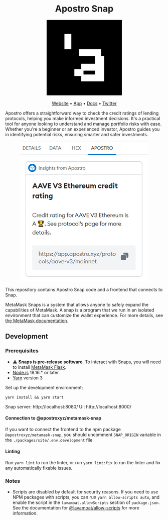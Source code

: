 <h1 align="center">Apostro Snap</h1>
<p align="center"><img src='./packages/snap/images/logo.svg' alt='logo' /></p>

<p align="center">
<a href='https://www.apostro.xyz/'>Website</a>
•
<a href='https://explorer.apostro.xyz/'>App</a>
•
<a href='https://docs.apostro.xyz/'>Docs</a>
•
<a href='https://twitter.com/apostroxyz'>Twitter</a>
</p>

Apostro offers a straightforward way to check the credit ratings of lending protocols, helping you make informed investment decisions. It's a practical tool for anyone looking to understand and manage portfolio risks with ease. Whether you're a beginner or an experienced investor, Apostro guides you in identifying potential risks, ensuring smarter and safer investments.

<p align="center"><img src='./images/tx-insight.png' alt='logo' /></p>

This repository contains Apostro Snap code and a frontend that connects to Snap.

MetaMask Snaps is a system that allows anyone to safely expand the capabilities of MetaMask. A snap is a program that we run in an isolated environment that can customize the wallet experience. For more details, see [the MetaMask documentation](https://docs.metamask.io/snaps/).

## Development

### Prerequisites

- ⚠️ **Snaps is pre-release software**. To interact with Snaps, you will need to install [MetaMask Flask](https://metamask.io/flask/).
- [Node.js](https://nodejs.org/en) 18.16.\* or later
- [Yarn](https://yarnpkg.com/) version 3

Set up the development environment:

```shell
yarn install && yarn start
```

Snap server: http://localhost:8080/
UI: http://localhost:8000/

#### Connection to @apostroxyz/metamask-snap

If you want to connect the frontend to the npm package `@apostroxyz/metamask-snap`, you should uncomment `SNAP_ORIGIN` variable in the `./packages/site/.env.development` file

#### Linting

Run `yarn lint` to run the linter, or run `yarn lint:fix` to run the linter and
fix any automatically fixable issues.

### Notes

- Scripts are disabled by default for security reasons. If you need to use NPM
  packages with scripts, you can run `yarn allow-scripts auto`, and enable the
  script in the `lavamoat.allowScripts` section of `package.json`.
  See the documentation for [@lavamoat/allow-scripts](https://github.com/LavaMoat/LavaMoat/tree/main/packages/allow-scripts) for more information.
